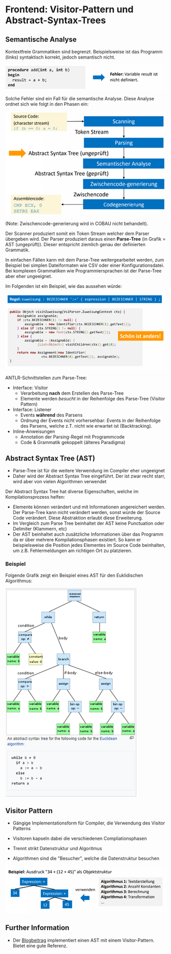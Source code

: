 # Frontend: Visitor-Pattern und Abstract-Syntax-Trees

## Semantische Analyse

Kontextfreie Grammatiken sind begrenzt. Beispielsweise ist das Programm (links) syntaktisch korrekt, jedoch semantisch nicht.

![image-20201017153217966](assets/image-20201017153217966.png)

Solche Fehler sind ein Fall für die semantische Analyse. Diese Analyse ordnet sich wie folgt in den Phasen ein:

![image-20201017153320590](assets/image-20201017153320590.png)

(Note: Zwischencode-generierung wird in COBAU nicht behandelt).



Der Scanner produziert somit ein Token Stream welcher dem Parser übergeben wird. Der Parser produziert daraus einen **Parse-Tree** (in Grafik = AST (ungeprüft)). Dieser entspricht ziemlich genau der definierten Grammatik. 



In einfachen Fällen kann mit dem Parse-Tree weitergearbeitet werden, zum Beispiel bei simplen Dateiformaten wie CSV oder einer Konfigurationsdatei. Bei komplexen Grammatiken wie Programmiersprachen ist der Parse-Tree aber eher ungeeignet. 

Im Folgenden ist ein Beispiel, wie das aussehen würde:

![image-20201017153611151](assets/image-20201017153611151.png)

ANTLR-Schnittstellen zum Parse-Tree:

* Interface: Visitor
  * Verarbeitung **nach** dem Erstellen des Parse-Tree
  * Elemente werden *besucht* in der Reihenfolge des Parse-Tree (Visitor Pattern)
* Interface: Listener
  * Events **während** des Parsens
  * Ordnung der Events nicht vorhersehbar: Events in der Reihenfolge des Parsens, welche z.T. nicht wie erwartet ist (Backtracking).
* Inline-Anweisungen
  * Annotation der Parsing-Regel mit Programmcode
  * Code & Grammatik gekoppelt (älteres Paradigma)



## Abstract Syntax Tree (AST)

* Parse-Tree ist für die weitere Verwendung im Compiler eher ungeeignet
* Daher wird der Abstract Syntax Tree eingeführt. Der ist zwar recht starr, wird aber von vielen Algorithmen verwendet

Der Abstract Syntax Tree hat diverse Eigenschaften, welche im Kompilationsprozess helfen:

* Elemente können verändert und mit Informationen angereichert werden. Der Parse-Tree kann nicht verändert werden, sonst würde der Source Code verändert. Diese Abstraktion erlaubt diese Erweiterung.
* Im Vergleich zum Parse Tree beinhaltet der AST keine Punctuation oder Delimiter (Klammern, etc)
* Der AST beinhaltet auch zusätzliche Informationen über das Programm da er über mehrere Kompilationsphasen existiert. So kann er beispielsweise die Position jedes Elementes im Source Code beinhalten, um z.B. Fehlermeldungen am richtigen Ort zu platzieren.

### Beispiel

Folgende Grafik zeigt ein Beispiel eines AST für den Euklidischen Algorithmus:

![image-20201018083413750](assets/image-20201018083413750.png)



## Visitor Pattern

* Gängige Implementationsform für Compiler, die Verwendung des Visitor Patterns
* Visitoren kapseln dabei die verschiedenen Compliationsphasen

* Trennt strikt Datenstruktur und Algoritmus
* Algorithmen sind die "Besucher", welche die Datenstruktur besuchen

![image-20201017154411252](assets/image-20201017154411252.png)



## Further Information

* Der [Blogbeitrag](https://ruslanspivak.com/lsbasi-part7/) implementiert einen AST mit einem Visitor-Pattern. Bietet eine gute Referenz.